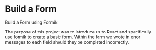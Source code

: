 # Build a Form

Build a Form using Formik

The purpose of this project was to introduce us to React and specifically use formik to create a basic form.  Within the form we wrote in error messages to each field should they be completed incorrectly.
